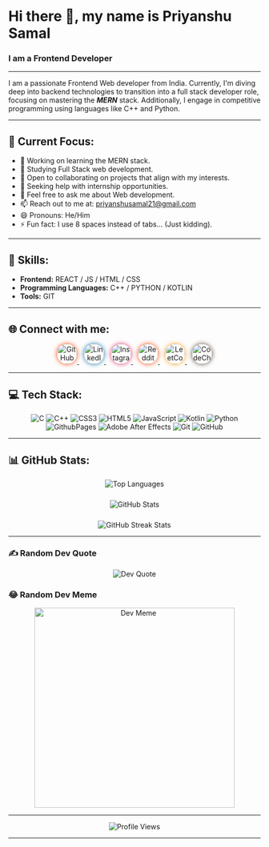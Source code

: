 # Hi there 👋, my name is Priyanshu Samal

### I am a Frontend Developer

---

I am a passionate Frontend Web developer from India. Currently, I'm diving deep into backend technologies to transition into a full stack developer role, focusing on mastering the ***MERN*** stack. Additionally, I engage in competitive programming using languages like C++ and Python.

---

## 🌟 Current Focus:
- 🔭 Working on learning the MERN stack.
- 🌱 Studying Full Stack web development.
- 👯 Open to collaborating on projects that align with my interests.
- 🤔 Seeking help with internship opportunities.
- 💬 Feel free to ask me about Web development.
- 📫 Reach out to me at: priyanshusamal21@gmail.com
- 😄 Pronouns: He/Him
- ⚡ Fun fact: I use 8 spaces instead of tabs... (Just kidding).

---

## 🚀 Skills:
- **Frontend:** REACT / JS / HTML / CSS
- **Programming Languages:** C++ / PYTHON / KOTLIN
- **Tools:** GIT

---

## 🌐 Connect with me:

<p align="center">
  <a href="https://github.com/TexZ-GenZ" style="margin-right: 10px;">
    <img src="https://cdn.jsdelivr.net/npm/simple-icons@3.0.1/icons/github.svg" alt="GitHub" height="40" style="border-radius: 50%; box-shadow: 0 0 10px #FF4500;">
  </a>
  <a href="https://www.linkedin.com/in/Priyanshu-Samal/" style="margin-right: 10px;">
    <img src="https://cdn.jsdelivr.net/npm/simple-icons@3.0.1/icons/linkedin.svg" alt="LinkedIn" height="40" style="border-radius: 50%; box-shadow: 0 0 10px #0e76a8;">
  </a>
  <a href="https://www.instagram.com/_priyanshu_samal/" style="margin-right: 10px;">
    <img src="https://cdn.jsdelivr.net/npm/simple-icons@3.0.1/icons/instagram.svg" alt="Instagram" height="40" style="border-radius: 50%; box-shadow: 0 0 10px #E1306C;">
  </a>
  <a href="https://www.reddit.com/user/Material-Tackle-1647" style="margin-right: 10px;">
    <img src="https://cdn.jsdelivr.net/npm/simple-icons@3.0.1/icons/reddit.svg" alt="Reddit" height="40" style="border-radius: 50%; box-shadow: 0 0 10px #FF4500;">
  </a>
  <a href="https://leetcode.com/u/Priyanshu_Samal_123/" style="margin-right: 10px;">
    <img src="https://cdn.jsdelivr.net/npm/simple-icons@3.0.1/icons/leetcode.svg" alt="LeetCode" height="40" style="border-radius: 50%; box-shadow: 0 0 10px #FFA116;">
  </a>
  <a href="https://www.codechef.com/users/t_e_x_z26">
    <img src="https://cdn.jsdelivr.net/npm/simple-icons@3.0.1/icons/codechef.svg" alt="CodeChef" height="40" style="border-radius: 50%; box-shadow: 0 0 10px #5B4638;">
  </a>
</p>

---

## 💻 Tech Stack:
<p align="center">
  <img src="https://img.shields.io/badge/c-%2300599C.svg?style=for-the-badge&logo=c&logoColor=white" alt="C" />
  <img src="https://img.shields.io/badge/c++-%2300599C.svg?style=for-the-badge&logo=c%2B%2B&logoColor=white" alt="C++" />
  <img src="https://img.shields.io/badge/css3-%231572B6.svg?style=for-the-badge&logo=css3&logoColor=white" alt="CSS3" />
  <img src="https://img.shields.io/badge/html5-%23E34F26.svg?style=for-the-badge&logo=html5&logoColor=white" alt="HTML5" />
  <img src="https://img.shields.io/badge/javascript-%23323330.svg?style=for-the-badge&logo=javascript&logoColor=%23F7DF1E" alt="JavaScript" />
  <img src="https://img.shields.io/badge/kotlin-%237F52FF.svg?style=for-the-badge&logo=kotlin&logoColor=white" alt="Kotlin" />
  <img src="https://img.shields.io/badge/python-3670A0?style=for-the-badge&logo=python&logoColor=ffdd54" alt="Python" />
  <img src="https://img.shields.io/badge/github%20pages-121013?style=for-the-badge&logo=github&logoColor=white" alt="GithubPages" />
  <img src="https://img.shields.io/badge/Adobe%20After%20Effects-9999FF.svg?style=for-the-badge&logo=Adobe%20After%20Effects&logoColor=white" alt="Adobe After Effects" />
  <img src="https://img.shields.io/badge/git-%23F05033.svg?style=for-the-badge&logo=git&logoColor=white" alt="Git" />
  <img src="https://img.shields.io/badge/github-%23121011.svg?style=for-the-badge&logo=github&logoColor=white" alt="GitHub" />
</p>

---

## 📊 GitHub Stats:
<p align="center">
  <img src="https://github-readme-stats.vercel.app/api/top-langs/?username=TexZ-GenZ&layout=compact&theme=dark&hide_border=true" alt="Top Languages" style="margin-bottom: 10px;">
</p>

<p align="center">
  <img src="https://github-readme-stats.vercel.app/api?username=TexZ-GenZ&show_icons=true&theme=dark&hide_border=true" alt="GitHub Stats" style="margin-bottom: 10px;">
</p>

<p align="center">
  <img src="https://streak-stats.demolab.com/?user=TexZ-GenZ&theme=dark&hide_border=true" alt="GitHub Streak Stats">
</p>

---

### ✍️ Random Dev Quote
<p align="center">
  <img src="https://quotes-github-readme.vercel.app/api?type=vetical&theme=radical" alt="Dev Quote">
</p>

### 😂 Random Dev Meme
<p align="center">
  <img src="https://memer-new.vercel.app/" style="height: 400px;" alt="Dev Meme">
</p>

---

<p align="center">
  <img src="https://visitcount.itsvg.in/api?id=TexZ-GenZ&icon=5&color=12" alt="Profile Views">
</p>

---

<!-- Proudly created with GPRM ( https://gprm.itsvg.in ) -->